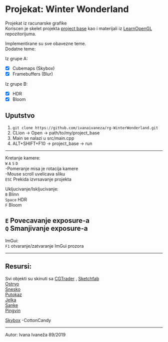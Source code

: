 
# Projekat: Winter Wonderland
Projekat iz racunarske grafike\
Koriscen je skelet projekta [project base](https://github.com/matf-racunarska-grafika/project_base) kao i materijali iz [LearnOpenGL](https://github.com/matf-racunarska-grafika/LearnOpenGL.git)  repozitorijuma.

Implementirane su sve obavezne teme.\
Dodatne teme:

Iz grupe A:
- [x] Cubemaps (Skybox)
- [x] Framebuffers (Blur)

Iz grupe B:
- [x] HDR
- [x] Bloom

## Uputstvo

1. `git clone https://github.com/ivanaivaneza/rg-WinterWonderland.git`
2. CLion -> Open -> path/to/my/project_base
3. Main se nalazi u src/main.cpp
4. ALT+SHIFT+F10 -> project_base -> run
---
Kretanje kamere:\
`W` `A` `S` `D`\
-Pomeranje misa je rotacija kamere\
-Mouse scroll uvelicava sliku \
`ESC` Prekida izvrsavanje projekta

Ukljucivanje/Iskljucivanje:\
`B` Blinn\
`Space` HDR\
`F` Bloom

`E` Povecavanje exposure-a\
`Q` Smanjivanje exposure-a
---
ImGui:\
`F1` otvaranje/zatvaranje ImGui prozora

---
## Resursi:
Svi objekti su skinuti sa [CGTrader](https://www.cgtrader.com/) , [Sketchfab](https://sketchfab.com)\
[Ostrvo](https://www.cgtrader.com/free-3d-models/exterior/landscape/floating-island-low-poly-modeling/)\
[Snesko](https://www.cgtrader.com/free-3d-models/character/fantasy-character/snowman-free-3d-model)\
[Putokaz](https://sketchfab.com/3d-models/3december-5-2018-north-pole-322f25e9f07a42a78e1ed9f1a7286641)\
[Jelka](https://www.cgtrader.com/free-3d-models/plant/conifer/christmas-tree-low-poly-2021)\
[Sanke](https://www.cgtrader.com/free-3d-models/various/various-models/winter-sledges)\
[Pingvin](https://sketchfab.com/3d-models/penguin-6810382e51704f83afd733f713503f8e)

[Skybox](https://drive.google.com/file/d/1-Cw7GqwP9GBVznwGJq5tYne5GEmyeA_X/view) -CottonCandy

---
Autor: Ivana Ivaneža 89/2019